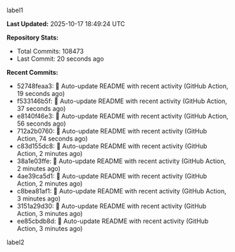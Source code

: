 
label1 
<!-- ACTIVITY_START -->
**Last Updated:** 2025-10-17 18:49:24 UTC

**Repository Stats:**
- Total Commits: 108473
- Last Commit: 20 seconds ago

**Recent Commits:**
- 52748feaa3: 🤖 Auto-update README with recent activity (GitHub Action, 19 seconds ago)
- f533146b5f: 🤖 Auto-update README with recent activity (GitHub Action, 37 seconds ago)
- e8140f46e3: 🤖 Auto-update README with recent activity (GitHub Action, 56 seconds ago)
- 712a2b0760: 🤖 Auto-update README with recent activity (GitHub Action, 74 seconds ago)
- c83d155dc8: 🤖 Auto-update README with recent activity (GitHub Action, 2 minutes ago)
- 38a1e03ffe: 🤖 Auto-update README with recent activity (GitHub Action, 2 minutes ago)
- 4ae39ca5d1: 🤖 Auto-update README with recent activity (GitHub Action, 2 minutes ago)
- c8bea81af1: 🤖 Auto-update README with recent activity (GitHub Action, 3 minutes ago)
- 3151a29d30: 🤖 Auto-update README with recent activity (GitHub Action, 3 minutes ago)
- ee85cbdb8d: 🤖 Auto-update README with recent activity (GitHub Action, 3 minutes ago)
<!-- ACTIVITY_END -->

label2
